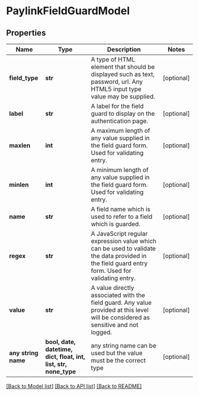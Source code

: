 # PaylinkFieldGuardModel


## Properties
Name | Type | Description | Notes
------------ | ------------- | ------------- | -------------
**field_type** | **str** | A type of HTML element that should be displayed such as text, password, url. Any HTML5 input type value may be supplied. | [optional] 
**label** | **str** | A label for the field guard to display on the authentication page. | [optional] 
**maxlen** | **int** | A maximum length of any value supplied in the field guard form. Used for validating entry. | [optional] 
**minlen** | **int** | A minimum length of any value supplied in the field guard form. Used for validating entry. | [optional] 
**name** | **str** | A field name which is used to refer to a field which is guarded. | [optional] 
**regex** | **str** | A JavaScript regular expression value which can be used to validate the data provided in the field guard entry form. Used for validating entry. | [optional] 
**value** | **str** | A value directly associated with the field guard. Any value provided at this level will be considered as sensitive and not logged. | [optional] 
**any string name** | **bool, date, datetime, dict, float, int, list, str, none_type** | any string name can be used but the value must be the correct type | [optional]

[[Back to Model list]](../README.md#documentation-for-models) [[Back to API list]](../README.md#documentation-for-api-endpoints) [[Back to README]](../README.md)


